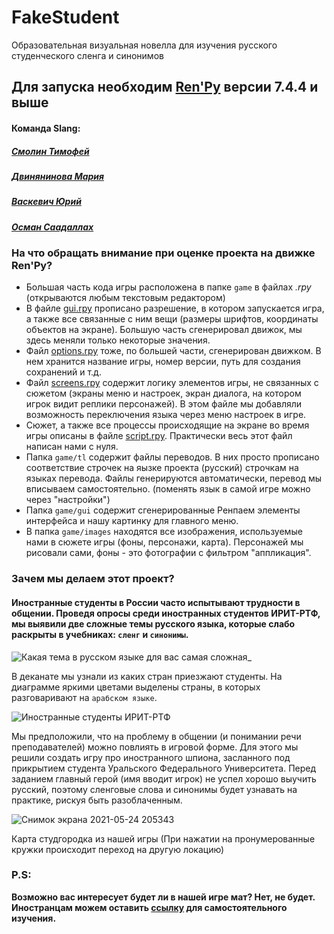 # FakeStudent
Образовательная визуальная новелла для изучения русского студенческого сленга и синонимов
## Для запуска необходим [Ren'Py](smotim/fake-student "скачать с официального сайта")  версии 7.4.4 и выше
#### Команда Slang:

##### [Смолин Тимофей](https://vk.com/smotim "Страница ВКонтакте")

##### [Двинянинова Мария](https://vk.com/katzuki "Страница ВКонтакте")

##### [Васкевич Юрий](https://vk.com/rejected "Страница ВКонтакте")

##### [Осман Саадаллах](https://vk.com/saad033 "Страница ВКонтакте")

### На что обращать внимание при оценке проекта на движке Ren'Py?
 
* Большая часть кода игры расположена в папке <code>game</code> в файлах *.rpy* (открываются любым текстовым редактором)
* В файле [gui.rpy](https://github.com/smotim/FakeStudent/tree/main/game/gui.rpy "открыть файл") прописано разрешение, в котором запускается игра, а также все связанные с ним вещи (размеры шрифтов, координаты объектов на экране). Большую часть сгенерировал движок, мы здесь меняли только некоторые значения.
* Файл [options.rpy](https://github.com/smotim/FakeStudent/blob/main/game/options.rpy "открыть файл") тоже, по большей части, сгенерирован движком. В нем хранится название игры, номер версии, путь для создания сохранений и т.д.
* Файл [screens.rpy](https://github.com/smotim/FakeStudent/tree/main/game/screens.rpy "открыть файл") содержит логику элементов игры, не связанных с сюжетом (экраны меню и настроек, экран диалога, на котором игрок видит реплики персонажей). В этом файле мы добавляли возможность переключения языка через меню настроек в игре.
* Сюжет, а также все процессы происходящие на экране во время игры описаны в файле [script.rpy](https://github.com/smotim/FakeStudent/blob/main/game/script.rpy "открыть файл"). Практически весь этот файл написан нами с нуля.
* Папка <code>game/tl</code> содержит файлы переводов. В них просто прописано соответствие строчек на яызке проекта (русский) строчкам на языках перевода. Файлы генерируются автоматически, перевод мы вписываем самостоятельно. (поменять язык в самой игре можно через "настройки")
* Папка <code>game/gui</code> содержит сгенерированные Ренпаем элементы интерфейса и нашу картинку для главного меню.
* В папка <code>game/images</code> находятся все изображения, используемые нами в сюжете игры (фоны, персонажи, карта). Персонажей мы рисовали сами, фоны - это фотографии с фильтром "аппликация". 

### Зачем мы делаем этот проект?
#### Иностранные студенты в России часто испытывают трудности в общении. Проведя опросы среди иностранных студентов ИРИТ-РТФ, мы выявили две сложные темы русского языка, которые слабо раскрыты в учебниках: <code>сленг</code> и <code>синонимы</code>. 

![Какая тема в русском языке для вас самая сложная_](https://user-images.githubusercontent.com/57951811/119371718-0e0ec300-bcd0-11eb-93fc-93e6dea088a2.png)

В деканате мы узнали из каких стран приезжают студенты. На диаграмме яркими цветами выделены страны, в которых разговаривают на <code>арабском языке</code>.

![Иностранные студенты ИРИТ-РТФ](https://user-images.githubusercontent.com/57951811/119371407-d4d65300-bccf-11eb-84b0-f5a9ca5970d2.png)

Мы предположили, что на проблему в общении (и понимании речи преподавателей) можно повлиять в игровой форме. Для этого мы решили создать игру про иностранного шпиона, засланного под прикрытием студента Уральского Федерального Университета. Перед заданием главный герой (имя вводит игрок) не успел хорошо выучить русский, поэтому сленговые слова и синонимы будет узнавать на практике, рискуя быть разоблаченным.

![Снимок экрана 2021-05-24 205343](https://user-images.githubusercontent.com/57951811/119375456-444e4180-bcd4-11eb-8a78-1e480676341f.png)

Карта студгородка из нашей игры (При нажатии на пронумерованные кружки происходит переход на другую локацию)






### P.S:

**Возможно вас интересует будет ли в нашей игре мат? Нет, не будет. Иностранцам можем оставить [ссылку](http://www.russki-mat.net/e/mat_slovar.htm "ВНИМАНИЕ! 18+") для самостоятельного изучения.**

